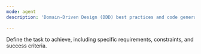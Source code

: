 ```yaml
---
mode: agent
description: 'Domain-Driven Design (DDD) best practices and code generation'

---
```

Define the task to achieve, including specific requirements, constraints, and success criteria.